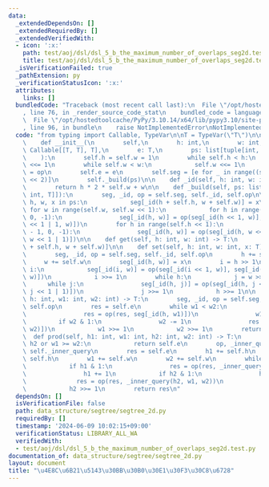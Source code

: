 ```yaml
---
data:
  _extendedDependsOn: []
  _extendedRequiredBy: []
  _extendedVerifiedWith:
  - icon: ':x:'
    path: test/aoj/dsl/dsl_5_b_the_maximum_number_of_overlaps_seg2d.test.py
    title: test/aoj/dsl/dsl_5_b_the_maximum_number_of_overlaps_seg2d.test.py
  _isVerificationFailed: true
  _pathExtension: py
  _verificationStatusIcon: ':x:'
  attributes:
    links: []
  bundledCode: "Traceback (most recent call last):\n  File \"/opt/hostedtoolcache/PyPy/3.10.14/x64/lib/pypy3.10/site-packages/onlinejudge_verify/documentation/build.py\"\
    , line 76, in _render_source_code_stat\n    bundled_code = language.bundle(\n\
    \  File \"/opt/hostedtoolcache/PyPy/3.10.14/x64/lib/pypy3.10/site-packages/onlinejudge_verify/languages/python.py\"\
    , line 96, in bundle\n    raise NotImplementedError\nNotImplementedError\n"
  code: "from typing import Callable, TypeVar\n\nT = TypeVar(\"T\")\n\n\nclass Segtree2d:\n\
    \    def __init__(\n        self,\n        h: int,\n        w: int,\n        op:\
    \ Callable[[T, T], T],\n        e: T,\n        ps: list[tuple[int, int, T]],\n\
    \    ):\n        self.h = self.w = 1\n        while self.h < h:\n            self.h\
    \ <<= 1\n        while self.w < w:\n            self.w <<= 1\n        self.op\
    \ = op\n        self.e = e\n        self.seg = [e for _ in range((self.h * self.w)\
    \ << 2)]\n        self._build(ps)\n\n    def _id(self, h: int, w: int) -> int:\n\
    \        return h * 2 * self.w + w\n\n    def _build(self, ps: list[tuple[int,\
    \ int, T]]):\n        seg, _id, op = self.seg, self._id, self.op\n\n        for\
    \ h, w, x in ps:\n            seg[_id(h + self.h, w + self.w)] = x\n\n       \
    \ for w in range(self.w, self.w << 1):\n            for h in range(self.h - 1,\
    \ 0, -1):\n                seg[_id(h, w)] = op(seg[_id(h << 1, w)], seg[_id(h\
    \ << 1 | 1, w)])\n        for h in range(self.h << 1):\n            for w in range(self.w\
    \ - 1, 0, -1):\n                seg[_id(h, w)] = op(seg[_id(h, w << 1)], seg[_id(h,\
    \ w << 1 | 1)])\n\n    def get(self, h: int, w: int) -> T:\n        return self.seg[self._id(h\
    \ + self.h, w + self.w)]\n\n    def set(self, h: int, w: int, x: T) -> None:\n\
    \        seg, _id, op = self.seg, self._id, self.op\n        h += self.h\n   \
    \     w += self.w\n        seg[_id(h, w)] = x\n        i = h >> 1\n        while\
    \ i:\n            seg[_id(i, w)] = op(seg[_id(i << 1, w)], seg[_id(i << 1 | 1,\
    \ w)])\n            i >>= 1\n        while h:\n            j = w >> 1\n      \
    \      while j:\n                seg[_id(h, j)] = op(seg[_id(h, j << 1)], seg[_id(h,\
    \ j << 1 | 1)])\n                j >>= 1\n            h >>= 1\n\n    def _inner_query(self,\
    \ h: int, w1: int, w2: int) -> T:\n        seg, _id, op = self.seg, self._id,\
    \ self.op\n        res = self.e\n        while w1 < w2:\n            if w1 & 1:\n\
    \                res = op(res, seg[_id(h, w1)])\n                w1 += 1\n   \
    \         if w2 & 1:\n                w2 -= 1\n                res = op(res, seg[_id(h,\
    \ w2)])\n            w1 >>= 1\n            w2 >>= 1\n        return res\n\n  \
    \  def prod(self, h1: int, w1: int, h2: int, w2: int) -> T:\n        if h1 >=\
    \ h2 or w1 >= w2:\n            return self.e\n        op, _inner_query = self.op,\
    \ self._inner_query\n        res = self.e\n        h1 += self.h\n        h2 +=\
    \ self.h\n        w1 += self.w\n        w2 += self.w\n        while h1 < h2:\n\
    \            if h1 & 1:\n                res = op(res, _inner_query(h1, w1, w2))\n\
    \                h1 += 1\n            if h2 & 1:\n                h2 -= 1\n  \
    \              res = op(res, _inner_query(h2, w1, w2))\n            h1 >>= 1\n\
    \            h2 >>= 1\n        return res\n"
  dependsOn: []
  isVerificationFile: false
  path: data_structure/segtree/segtree_2d.py
  requiredBy: []
  timestamp: '2024-06-09 10:02:15+09:00'
  verificationStatus: LIBRARY_ALL_WA
  verifiedWith:
  - test/aoj/dsl/dsl_5_b_the_maximum_number_of_overlaps_seg2d.test.py
documentation_of: data_structure/segtree/segtree_2d.py
layout: document
title: "\u4E8C\u6B21\u5143\u30BB\u30B0\u30E1\u30F3\u30C8\u6728"
---
```

